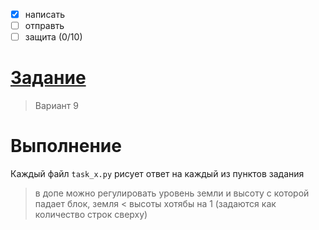 - [x] написать
- [ ] отправть
- [ ] защита (0/10)
# [Задание](https://github.com/ITMOPython-2022/Lab-1)
> Вариант 9
# Выполнение
Каждый файл `task_x.py` рисует ответ на каждый из пунктов задания
  >в допе можно регулировать уровень земли и высоту с которой падает блок,
> земля < высоты хотябы на 1 (задаются как количество строк сверху)
